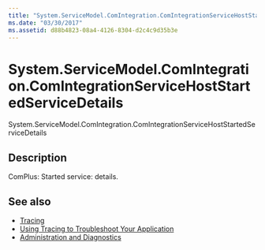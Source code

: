 ```yaml
---
title: "System.ServiceModel.ComIntegration.ComIntegrationServiceHostStartedServiceDetails"
ms.date: "03/30/2017"
ms.assetid: d88b4823-08a4-4126-8304-d2c4c9d35b3e
---
```

# System.ServiceModel.ComIntegration.ComIntegrationServiceHostStartedServiceDetails
System.ServiceModel.ComIntegration.ComIntegrationServiceHostStartedServiceDetails  
  
## Description  
 ComPlus: Started service: details.  
  
## See also

- [Tracing](index.md)
- [Using Tracing to Troubleshoot Your Application](using-tracing-to-troubleshoot-your-application.md)
- [Administration and Diagnostics](../index.md)

